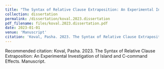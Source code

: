```yaml
---
title: "The Syntax of Relative Clause Extraposition: An Experimental Investigation of Island and C-command Effects"
collection: dissertation
permalink: /dissertation/koval.2023.dissertation
pdf_filename: files/koval.2023.dissertation.pdf
date: 2023-01-01
venue: 'Manuscript'
citation: 'Koval, Pasha. 2023. The Syntax of Relative Clause Extraposition: An Experimental Investigation of Island and C-command Effects. Manuscript.'
---
```

Recommended citation: Koval, Pasha. 2023. The Syntax of Relative Clause Extraposition: An Experimental Investigation of Island and C-command Effects. Manuscript.